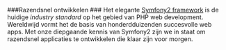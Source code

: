 ###Razendsnel ontwikkelen ###
Het elegante [Symfony2 framework](http://symfony.com/) is de huidige *industry standard* op het gebied van PHP web development. Wereldwijd vormt het de basis van honderdduizenden succesvolle web apps. Met onze diepgaande kennis van Symfony2 zijn we in staat om razendsnel applicaties te ontwikkelen die klaar zijn voor morgen.
